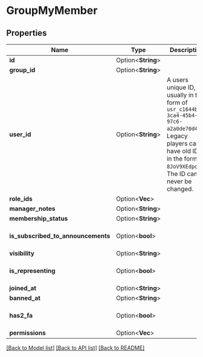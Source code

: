 # GroupMyMember

## Properties

Name | Type | Description | Notes
------------ | ------------- | ------------- | -------------
**id** | Option<**String**> |  | [optional]
**group_id** | Option<**String**> |  | [optional]
**user_id** | Option<**String**> | A users unique ID, usually in the form of `usr_c1644b5b-3ca4-45b4-97c6-a2a0de70d469`. Legacy players can have old IDs in the form of `8JoV9XEdpo`. The ID can never be changed. | [optional]
**role_ids** | Option<**Vec<String>**> |  | [optional]
**manager_notes** | Option<**String**> |  | [optional]
**membership_status** | Option<**String**> |  | [optional]
**is_subscribed_to_announcements** | Option<**bool**> |  | [optional][default to true]
**visibility** | Option<**String**> |  | [optional]
**is_representing** | Option<**bool**> |  | [optional][default to false]
**joined_at** | Option<**String**> |  | [optional]
**banned_at** | Option<**String**> |  | [optional]
**has2_fa** | Option<**bool**> |  | [optional][default to false]
**permissions** | Option<**Vec<String>**> |  | [optional]

[[Back to Model list]](../README.md#documentation-for-models) [[Back to API list]](../README.md#documentation-for-api-endpoints) [[Back to README]](../README.md)



